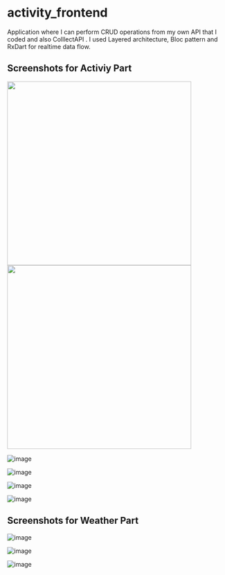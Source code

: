 # activity_frontend

Application where I can perform CRUD operations from my own API that I coded and also ColllectAPI . I used Layered architecture, Bloc pattern and RxDart for realtime data flow.

## Screenshots for Activiy Part


<img src=![image](https://user-images.githubusercontent.com/43721794/210139361-e4a9bb4e-1b4e-4c36-976f-0dc21b869d14.png) width="425"/> <img src="image2.png" width="425"/> 



![image](https://user-images.githubusercontent.com/43721794/210139411-96b69ce7-6593-47eb-847a-a460fa7e24dc.png)

![image](https://user-images.githubusercontent.com/43721794/210139423-0a5ec381-f3f0-417d-8c55-514a54562e99.png)

![image](https://user-images.githubusercontent.com/43721794/210139424-71dd970a-40a6-475d-940c-04dcede02e89.png)

![image](https://user-images.githubusercontent.com/43721794/210139430-1c11a290-bba2-4950-9cf1-048556761dad.png)


## Screenshots for Weather Part

![image](https://user-images.githubusercontent.com/43721794/210139478-9c0fcfbc-89dd-4b92-9556-ebcc70cd9742.png)

![image](https://user-images.githubusercontent.com/43721794/210139498-b7bacfc1-21e3-462a-8912-c599317cab94.png)

![image](https://user-images.githubusercontent.com/43721794/210139515-70527036-c196-4e16-b34c-9c1ae64fddaa.png)
